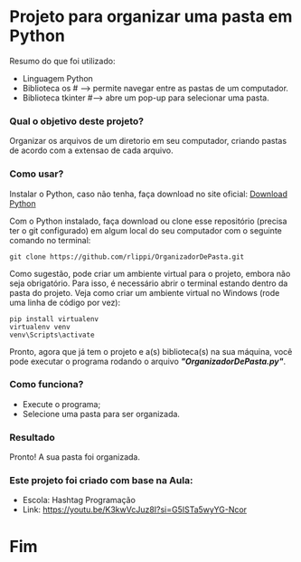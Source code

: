 # Projeto para organizar uma pasta em Python 

Resumo do que foi utilizado:
- Linguagem Python
- Biblioteca os # --> permite navegar entre as pastas de um computador.
- Biblioteca tkinter #--> abre um pop-up para selecionar uma pasta.

### Qual o objetivo deste projeto?

Organizar os arquivos de um diretorio em seu computador, criando pastas de acordo com a extensao de cada arquivo.

### Como usar?

Instalar o Python, caso não tenha, faça download no site oficial:
[Download Python](https://www.python.org/downloads/)

Com o Python instalado, faça download ou clone esse repositório (precisa ter o git configurado) em algum local do seu computador com o seguinte comando no terminal:

```
git clone https://github.com/rlippi/OrganizadorDePasta.git
```

Como sugestão, pode criar um ambiente virtual para o projeto, embora não seja obrigatório. Para isso, é necessário abrir o terminal estando dentro da pasta do projeto. 
Veja como criar um ambiente virtual no Windows (rode uma linha de código por vez):

```
pip install virtualenv
virtualenv venv
venv\Scripts\activate
```

Pronto, agora que já tem o projeto e a(s) biblioteca(s) na sua máquina, você pode executar o programa rodando o arquivo _**"OrganizadorDePasta.py"**_.


### Como funciona?

- Execute o programa;
- Selecione uma pasta para ser organizada.

### Resultado
Pronto! A sua pasta foi organizada.

### Este projeto foi criado com base na Aula:
- Escola: Hashtag Programação
- Link:  https://youtu.be/K3kwVcJuz8I?si=G5ISTa5wyYG-Ncor

# Fim
